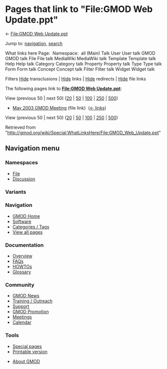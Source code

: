 <div id="mw-page-base" class="noprint">

</div>

<div id="mw-head-base" class="noprint">

</div>

<div id="content" class="mw-body" role="main">

<span id="top"></span>

<div id="mw-js-message" style="display:none;">

</div>



# <span dir="auto">Pages that link to "File:GMOD Web Update.ppt"</span>

<div id="bodyContent">

<div id="contentSub">

← [File:GMOD Web
Update.ppt](/wiki/File:GMOD_Web_Update.ppt "File:GMOD Web Update.ppt")

</div>

<div id="jump-to-nav" class="mw-jump">

Jump to: [navigation](#mw-navigation), [search](#p-search)

</div>

<div id="mw-content-text">

What links here Page:  Namespace:  all (Main) Talk User User talk GMOD
GMOD talk File File talk MediaWiki MediaWiki talk Template Template talk
Help Help talk Category Category talk Property Property talk Type Type
talk Form Form talk Concept Concept talk Filter Filter talk Widget
Widget talk

Filters
[Hide](/mediawiki/index.php?title=Special:WhatLinksHere/File:GMOD_Web_Update.ppt&hidetrans=1 "Special:WhatLinksHere/File:GMOD Web Update.ppt")
transclusions \|
[Hide](/mediawiki/index.php?title=Special:WhatLinksHere/File:GMOD_Web_Update.ppt&hidelinks=1 "Special:WhatLinksHere/File:GMOD Web Update.ppt")
links \|
[Hide](/mediawiki/index.php?title=Special:WhatLinksHere/File:GMOD_Web_Update.ppt&hideredirs=1 "Special:WhatLinksHere/File:GMOD Web Update.ppt")
redirects \|
[Hide](/mediawiki/index.php?title=Special:WhatLinksHere/File:GMOD_Web_Update.ppt&hideimages=1 "Special:WhatLinksHere/File:GMOD Web Update.ppt")
file links

The following pages link to **[File:GMOD Web
Update.ppt](/wiki/File:GMOD_Web_Update.ppt "File:GMOD Web Update.ppt")**:

View (previous 50 \| next 50)
([20](/mediawiki/index.php?title=Special:WhatLinksHere/File:GMOD_Web_Update.ppt&limit=20 "Special:WhatLinksHere/File:GMOD Web Update.ppt")
\|
[50](/mediawiki/index.php?title=Special:WhatLinksHere/File:GMOD_Web_Update.ppt&limit=50 "Special:WhatLinksHere/File:GMOD Web Update.ppt")
\|
[100](/mediawiki/index.php?title=Special:WhatLinksHere/File:GMOD_Web_Update.ppt&limit=100 "Special:WhatLinksHere/File:GMOD Web Update.ppt")
\|
[250](/mediawiki/index.php?title=Special:WhatLinksHere/File:GMOD_Web_Update.ppt&limit=250 "Special:WhatLinksHere/File:GMOD Web Update.ppt")
\|
[500](/mediawiki/index.php?title=Special:WhatLinksHere/File:GMOD_Web_Update.ppt&limit=500 "Special:WhatLinksHere/File:GMOD Web Update.ppt"))

- [May 2003 GMOD
  Meeting](/wiki/May_2003_GMOD_Meeting "May 2003 GMOD Meeting") (file
  link) ‎ <span class="mw-whatlinkshere-tools">([←
  links](/mediawiki/index.php?title=Special:WhatLinksHere&target=May+2003+GMOD+Meeting "Special:WhatLinksHere"))</span>

View (previous 50 \| next 50)
([20](/mediawiki/index.php?title=Special:WhatLinksHere/File:GMOD_Web_Update.ppt&limit=20 "Special:WhatLinksHere/File:GMOD Web Update.ppt")
\|
[50](/mediawiki/index.php?title=Special:WhatLinksHere/File:GMOD_Web_Update.ppt&limit=50 "Special:WhatLinksHere/File:GMOD Web Update.ppt")
\|
[100](/mediawiki/index.php?title=Special:WhatLinksHere/File:GMOD_Web_Update.ppt&limit=100 "Special:WhatLinksHere/File:GMOD Web Update.ppt")
\|
[250](/mediawiki/index.php?title=Special:WhatLinksHere/File:GMOD_Web_Update.ppt&limit=250 "Special:WhatLinksHere/File:GMOD Web Update.ppt")
\|
[500](/mediawiki/index.php?title=Special:WhatLinksHere/File:GMOD_Web_Update.ppt&limit=500 "Special:WhatLinksHere/File:GMOD Web Update.ppt"))

</div>

<div class="printfooter">

Retrieved from
"<http://gmod.org/wiki/Special:WhatLinksHere/File:GMOD_Web_Update.ppt>"

</div>

<div id="catlinks" class="catlinks catlinks-allhidden">

</div>

<div class="visualClear">

</div>

</div>

</div>

<div id="mw-navigation">

## Navigation menu

<div id="mw-head">



<div id="left-navigation">

<div id="p-namespaces" class="vectorTabs" role="navigation"
aria-labelledby="p-namespaces-label">

### Namespaces

- <span id="ca-nstab-image"><a href="/wiki/File:GMOD_Web_Update.ppt" accesskey="c"
  title="View the file page [c]">File</a></span>
- <span id="ca-talk"><a
  href="/mediawiki/index.php?title=File_talk:GMOD_Web_Update.ppt&amp;action=edit&amp;redlink=1"
  accesskey="t"
  title="Discussion about the content page [t]">Discussion</a></span>

</div>

<div id="p-variants" class="vectorMenu emptyPortlet" role="navigation"
aria-labelledby="p-variants-label">

### 

### Variants[](#)

<div class="menu">

</div>

</div>

</div>

<div id="right-navigation">





</div>



</div>

</div>

</div>

<div id="mw-panel">

<div id="p-logo" role="banner">

<a href="/wiki/Main_Page"
style="background-image: url(http://gmod.org/images/GMOD-cogs.png);"
title="Visit the main page"></a>

</div>

<div id="p-Navigation" class="portal" role="navigation"
aria-labelledby="p-Navigation-label">

### Navigation

<div class="body">

- <span id="n-GMOD-Home">[GMOD Home](/wiki/Main_Page)</span>
- <span id="n-Software">[Software](/wiki/GMOD_Components)</span>
- <span id="n-Categories-.2F-Tags">[Categories /
  Tags](/wiki/Categories)</span>
- <span id="n-View-all-pages">[View all
  pages](/wiki/Special:AllPages)</span>

</div>

</div>

<div id="p-Documentation" class="portal" role="navigation"
aria-labelledby="p-Documentation-label">

### Documentation

<div class="body">

- <span id="n-Overview">[Overview](/wiki/Overview)</span>
- <span id="n-FAQs">[FAQs](/wiki/Category:FAQ)</span>
- <span id="n-HOWTOs">[HOWTOs](/wiki/Category:HOWTO)</span>
- <span id="n-Glossary">[Glossary](/wiki/Glossary)</span>

</div>

</div>

<div id="p-Community" class="portal" role="navigation"
aria-labelledby="p-Community-label">

### Community

<div class="body">

- <span id="n-GMOD-News">[GMOD News](/wiki/GMOD_News)</span>
- <span id="n-Training-.2F-Outreach">[Training /
  Outreach](/wiki/Training_and_Outreach)</span>
- <span id="n-Support">[Support](/wiki/Support)</span>
- <span id="n-GMOD-Promotion">[GMOD
  Promotion](/wiki/GMOD_Promotion)</span>
- <span id="n-Meetings">[Meetings](/wiki/Meetings)</span>
- <span id="n-Calendar">[Calendar](/wiki/Calendar)</span>

</div>

</div>

<div id="p-tb" class="portal" role="navigation"
aria-labelledby="p-tb-label">

### Tools

<div class="body">

- <span id="t-specialpages"><a href="/wiki/Special:SpecialPages" accesskey="q"
  title="A list of all special pages [q]">Special pages</a></span>
- <span id="t-print"><a
  href="/mediawiki/index.php?title=Special:WhatLinksHere/File:GMOD_Web_Update.ppt&amp;printable=yes"
  rel="alternate" accesskey="p"
  title="Printable version of this page [p]">Printable version</a></span>

</div>

</div>

</div>

</div>

<div id="footer" role="contentinfo">

- <span id="footer-places-about">[About
  GMOD](/wiki/GMOD:About "GMOD:About")</span>

<!-- -->






</div>
